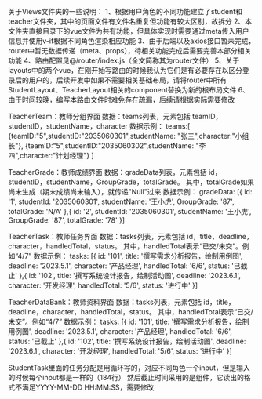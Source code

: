 关于Views文件夹的一些说明：
1、根据用户角色的不同功能建立了student和teacher文件夹，其中的页面文件有文件名重复但功能有较大区别，故拆分
2、本文件夹直接目录下的vue文件为共有功能，但具体实现时需要通过meta传入用户信息并使用v-if根据不同角色渲染相应功能
3、由于后端以及axios接口暂未完成，router中暂无数据传递（meta、props），待相关功能完成后需要完善本部分相关功能
4、路由配置见@/router/index.js（全文简称其为router文件）
5、关于layouts中的两个vue，在刚开始写路由的时候我认为它们是有必要存在以区分登录后的用户的，后续开发中如果不需要相关基础布局，请将router中所有StudentLayout、TeacherLayout相关的component替换为新的根布局文件
6、由于时间较晚，编写本路由文件时难免存在疏漏，后续请根据实际需要修改


TeacherTeam：教师分组界面
数据：teams列表，元素包括 teamID，studentID，studentName，character
数据示例：
teams:[
{teamID:"5",studentID:"2035060301",studentName: "张三",character:"小组长"},
{teamID:"5",studentID:"2035060302",studentName: "李四",character:"计划经理"}
]

TeacherGrade：教师成绩界面
数据：gradeData列表，元素包括 id，studentID，studentName，GroupGrade，totalGrade。
其中，totalGrade如果尚未生成（期末成绩尚未输入），就传递"Null"过来
数据示例：
gradeData: [{
id: '1',
studentId: '2035060301',
studentName: '王小虎',
GroupGrade: '87',
totalGrade: 'N/A'
},{
id: '2',
studentId: '2035060301',
studentName: '王小虎',
GroupGrade: '87',
totalGrade: '78'
}]


TeacherTask：教师任务界面
数据：tasks列表，元素包括 id，title，deadline，character，handledTotal，status。
其中，handledTotal表示“已交/未交”。例如“4/7”
数据示例：
tasks: [{
id: '101',
title: '撰写需求分析报告，绘制用例图',
deadline: '2023.5.1',
character: '产品经理',
handledTotal: '6/6',
status: '已截止'
},{
id: '102',
title: '撰写系统设计报告，绘制活动图',
deadline: '2023.6.1',
character: '开发经理',
handledTotal: '5/6',
status: '进行中'
}]

TeacherDataBank：教师资料界面
数据：tasks列表，元素包括 id，title，deadline，character，handledTotal，status。
其中，handledTotal表示“已交/未交”。例如“4/7”
数据示例：
tasks: [{
id: '101',
title: '撰写需求分析报告，绘制用例图',
deadline: '2023.5.1',
character: '产品经理',
handledTotal: '6/6',
status: '已截止'
},{
id: '102',
title: '撰写系统设计报告，绘制活动图',
deadline: '2023.6.1',
character: '开发经理',
handledTotal: '5/6',
status: '进行中'
}]



StudentTask里面的任务分配是用循环写的，对应不同角色一个input，但是输入的时候每个input都是一样的（184行）
然后截止时间采用的是组件，它读出的格式不满足YYYY-MM-DD HH:MM:SS，需要修改
